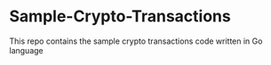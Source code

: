 # Sample-Crypto-Transactions
This repo contains the sample crypto transactions code written in Go language
